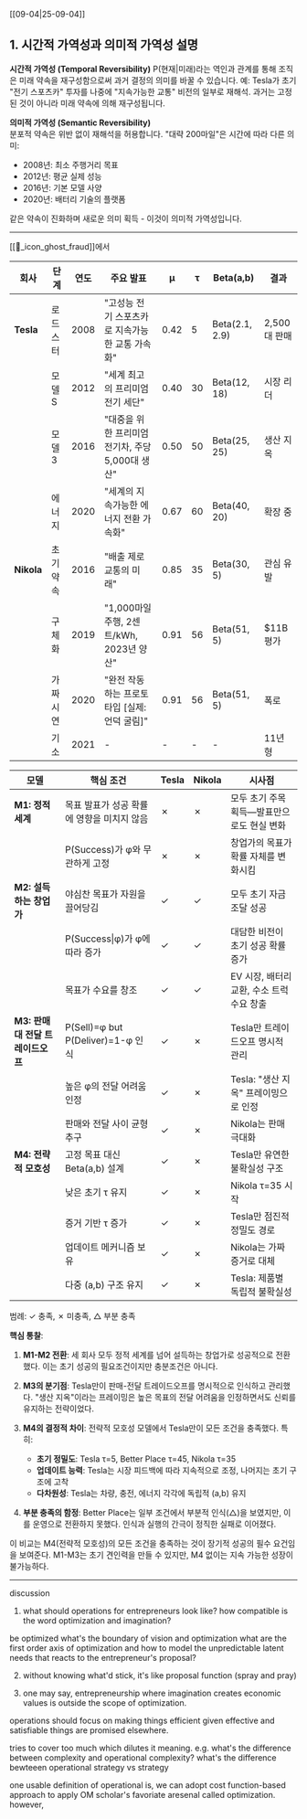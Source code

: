 [[09-04|25-09-04]]

## 1. 시간적 가역성과 의미적 가역성 설명

**시간적 가역성 (Temporal Reversibility)** P(현재|미래)라는 역인과 관계를 통해 조직은 미래 약속을 재구성함으로써 과거 결정의 의미를 바꿀 수 있습니다. 예: Tesla가 초기 "전기 스포츠카" 투자를 나중에 "지속가능한 교통" 비전의 일부로 재해석. 과거는 고정된 것이 아니라 미래 약속에 의해 재구성됩니다.

**의미적 가역성 (Semantic Reversibility)**  
분포적 약속은 위반 없이 재해석을 허용합니다. "대략 200마일"은 시간에 따라 다른 의미:

- 2008년: 최소 주행거리 목표
- 2012년: 평균 실제 성능
- 2016년: 기본 모델 사양
- 2020년: 배터리 기술의 플랫폼

같은 약속이 진화하며 새로운 의미 획득 - 이것이 의미적 가역성입니다.

----

[[📝_icon_ghost_fraud]]에서

| 회사         | 단계    | 연도   | 주요 발표                           | μ    | τ   | Beta(a,b)      | 결과        |
| ---------- | ----- | ---- | ------------------------------- | ---- | --- | -------------- | --------- |
| **Tesla**  | 로드스터  | 2008 | "고성능 전기 스포츠카로 지속가능한 교통 가속화"     | 0.42 | 5   | Beta(2.1, 2.9) | 2,500대 판매 |
|            | 모델 S  | 2012 | "세계 최고의 프리미엄 전기 세단"             | 0.40 | 30  | Beta(12, 18)   | 시장 리더     |
|            | 모델 3  | 2016 | "대중을 위한 프리미엄 전기차, 주당 5,000대 생산" | 0.50 | 50  | Beta(25, 25)   | 생산 지옥     |
|            | 에너지   | 2020 | "세계의 지속가능한 에너지 전환 가속화"          | 0.67 | 60  | Beta(40, 20)   | 확장 중      |
| **Nikola** | 초기 약속 | 2016 | "배출 제로 교통의 미래"                  | 0.85 | 35  | Beta(30, 5)    | 관심 유발     |
|            | 구체화   | 2019 | "1,000마일 주행, 2센트/kWh, 2023년 양산" | 0.91 | 56  | Beta(51, 5)    | $11B 평가   |
|            | 가짜 시연 | 2020 | "완전 작동하는 프로토타입 [실제: 언덕 굴림]"     | 0.91 | 56  | Beta(51, 5)    | 폭로        |
|            | 기소    | 2021 | -                               | -    | -   | -              | 11년 형     |



| 모델                     | 핵심 조건                           | Tesla | Nikola | 시사점                        |
| ---------------------- | ------------------------------- | ----- | ------ | -------------------------- |
| **M1: 정적 세계**          | 목표 발표가 성공 확률에 영향을 미치지 않음        | ✗     | ✗      | 모두 초기 주목 획득—발표만으로도 현실 변화   |
|                        | P(Success)가 φ와 무관하게 고정          | ✗     | ✗      | 창업가의 목표가 확률 자체를 변화시킴       |
| **M2: 설득하는 창업가**       | 야심찬 목표가 자원을 끌어당김                | ✓     | ✓      | 모두 초기 자금 조달 성공             |
|                        | P(Success\|φ)가 φ에 따라 증가         | ✓     | ✓      | 대담한 비전이 초기 성공 확률 증가        |
|                        | 목표가 수요를 창조                      | ✓     | ✓      | EV 시장, 배터리 교환, 수소 트럭 수요 창출 |
| **M3: 판매 대 전달 트레이드오프** | P(Sell)=φ but P(Deliver)=1-φ 인식 | ✓     | ✗      | Tesla만 트레이드오프 명시적 관리       |
|                        | 높은 φ의 전달 어려움 인정                 | ✓     | ✗      | Tesla: "생산 지옥" 프레이밍으로 인정   |
|                        | 판매와 전달 사이 균형 추구                 | ✓     | ✗      | Nikola는 판매 극대화             |
| **M4: 전략적 모호성**        | 고정 목표 대신 Beta(a,b) 설계           | ✓     | ✗      | Tesla만 유연한 불확실성 구조         |
|                        | 낮은 초기 τ 유지                      | ✓     | ✗      | Nikola τ=35 시작             |
|                        | 증거 기반 τ 증가                      | ✓     | ✗      | Tesla만 점진적 정밀도 경로          |
|                        | 업데이트 메커니즘 보유                    | ✓     | ✗      | Nikola는 가짜 증거로 대체          |
|                        | 다중 (a,b) 구조 유지                  | ✓     | ✗      | Tesla: 제품별 독립적 불확실성        |
범례: ✓ 충족, ✗ 미충족, △ 부분 충족

**핵심 통찰**:

1. **M1-M2 전환**: 세 회사 모두 정적 세계를 넘어 설득하는 창업가로 성공적으로 전환했다. 이는 초기 성공의 필요조건이지만 충분조건은 아니다.

2. **M3의 분기점**: Tesla만이 판매-전달 트레이드오프를 명시적으로 인식하고 관리했다. "생산 지옥"이라는 프레이밍은 높은 목표의 전달 어려움을 인정하면서도 신뢰를 유지하는 전략이었다.

3. **M4의 결정적 차이**: 전략적 모호성 모델에서 Tesla만이 모든 조건을 충족했다. 특히:
   - **초기 정밀도**: Tesla τ=5, Better Place τ=45, Nikola τ=35
   - **업데이트 능력**: Tesla는 시장 피드백에 따라 지속적으로 조정, 나머지는 초기 구조에 고착
   - **다차원성**: Tesla는 차량, 충전, 에너지 각각에 독립적 (a,b) 유지

4. **부분 충족의 함정**: Better Place는 일부 조건에서 부분적 인식(△)을 보였지만, 이를 운영으로 전환하지 못했다. 인식과 실행의 간극이 정직한 실패로 이어졌다.

이 비교는 M4(전략적 모호성)의 모든 조건을 충족하는 것이 장기적 성공의 필수 요건임을 보여준다. M1-M3는 초기 견인력을 만들 수 있지만, M4 없이는 지속 가능한 성장이 불가능하다.

----

discussion

1. what should operations for entrepreneurs look like? how compatible is the word optimization and imagination? 

be optimized what's the boundary of vision and optimization what are the first order axis of optimization and how to model the unpredictable latent needs that reacts to the entrepreneur's proposal?

2. without knowing what'd stick, it's like proposal function (spray and pray) 

3. one may say, entrepreneurship where imagination creates economic values is outside the scope of optimization. 

operations should focus on making things efficient given effective and satisfiable things are promised elsewhere. 

tries to cover too much which dilutes it meaning. e.g. what's the difference between complexity and operational complexity? what's the difference bewteeen operational strategy vs strategy

one usable definition of operational is, we can adopt cost function-based approach to apply OM scholar's favoriate aresenal called optimization. however, 
